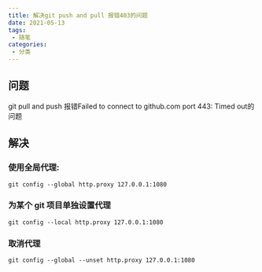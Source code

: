 ```yaml
---
title: 解决git push and pull 报错403的问题
date: 2021-05-13
tags:
 - 随笔
categories:
 - 分类
---
```


## 问题
git pull and push 报错Failed to connect to github.com port 443: Timed out的问题

## 解决

### 使用全局代理:

```shell
git config --global http.proxy 127.0.0.1:1080
```

### 为某个 git 项目单独设置代理

```shell
git config --local http.proxy 127.0.0.1:1080
```

### 取消代理

```shell
git config --global --unset http.proxy 127.0.0.1:1080
```
